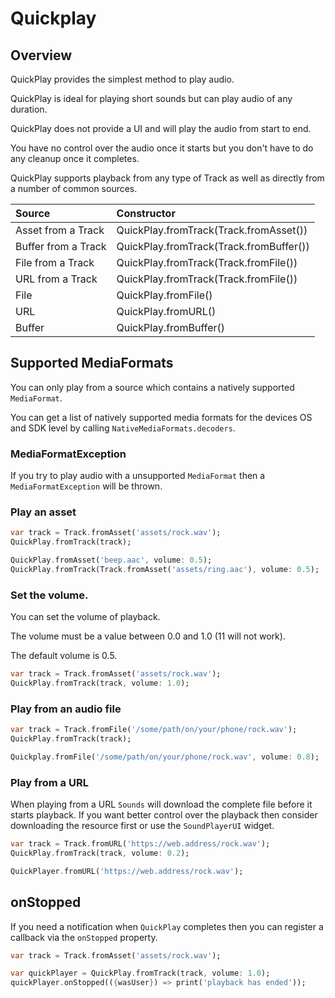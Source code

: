 # Quickplay

## Overview

QuickPlay provides the simplest method to play audio.

QuickPlay is ideal for playing short sounds but can play audio of any duration.

QuickPlay does not provide a UI and will play the audio from start to end.

You have no control over the audio once it starts but you don't have to do any cleanup once it completes.

QuickPlay supports playback from any type of Track as well as directly from a number of common sources.

| Source | Constructor |
| :--- | :--- |
| Asset from a Track | QuickPlay.fromTrack\(Track.fromAsset\(\)\) |
| Buffer from a Track | QuickPlay.fromTrack\(Track.fromBuffer\(\)\) |
| File from a Track | QuickPlay.fromTrack\(Track.fromFile\(\)\) |
| URL from a Track | QuickPlay.fromTrack\(Track.fromFile\(\)\) |
| File | QuickPlay.fromFile\(\) |
| URL | QuickPlay.fromURL\(\) |
| Buffer | QuickPlay.fromBuffer\(\) |

## Supported MediaFormats

You can only play from a source which contains a natively supported `MediaFormat`.

You can get a list of natively supported media formats for the devices OS and SDK level by calling `NativeMediaFormats.decoders`.

### MediaFormatException

If you try to play audio with a unsupported `MediaFormat` then a `MediaFormatException` will be thrown.

### Play an asset

```dart
var track = Track.fromAsset('assets/rock.wav');
QuickPlay.fromTrack(track);

QuickPlay.fromAsset('beep.aac', volume: 0.5);
QuickPlay.fromTrack(Track.fromAsset('assets/ring.aac'), volume: 0.5);
```

### Set the volume.

You can set the volume of playback.

The volume must be a value between 0.0 and 1.0 \(11 will not work\).

The default volume is 0.5.

```dart
var track = Track.fromAsset('assets/rock.wav');
QuickPlay.fromTrack(track, volume: 1.0);
```

### Play from an audio file

```dart
var track = Track.fromFile('/some/path/on/your/phone/rock.wav');
QuickPlay.fromTrack(track);

Quickplay.fromFile('/some/path/on/your/phone/rock.wav', volume: 0.8);
```

### Play from a URL

When playing from a URL `Sounds` will download the complete file before it starts playback. If you want better control over the playback then consider downloading the resource first or use the `SoundPlayerUI` widget.

```dart
var track = Track.fromURL('https://web.address/rock.wav');
QuickPlay.fromTrack(track, volume: 0.2);

QuickPlayer.fromURL('https://web.address/rock.wav');
```

## onStopped

If you need a notification when `QuickPlay` completes then you can register a callback via the `onStopped` property.

```dart
var track = Track.fromAsset('assets/rock.wav');

var quickPlayer = QuickPlay.fromTrack(track, volume: 1.0);
quickPlayer.onStopped(({wasUser}) => print('playback has ended'));
```

